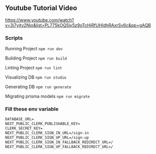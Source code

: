 ## Youtube Tutorial Video

https://www.youtube.com/watch?v=3i7yjtv2Njo&list=PL775kOQ5jy5z9oTcHiRfUHIdhRAxrSv6c&pp=gAQB

### Scripts

Running Project
`npm run dev`

Building Project
`npm run build`

Linting Project
`npm run lint`

Visualizing DB
`npm run studio`

Generating DB
`npm run generate`

Migrating prisma models
`npm run migrate`

### Fill these env variable
```md
DATABASE_URL=
NEXT_PUBLIC_CLERK_PUBLISHABLE_KEY=
CLERK_SECRET_KEY=
NEXT_PUBLIC_CLERK_SIGN_IN_URL=/sign-in
NEXT_PUBLIC_CLERK_SIGN_UP_URL=/sign-up
NEXT_PUBLIC_CLERK_SIGN_IN_FALLBACK_REDIRECT_URL=/ 
NEXT_PUBLIC_CLERK_SIGN_UP_FALLBACK_REDIRECT_URL=/
```

